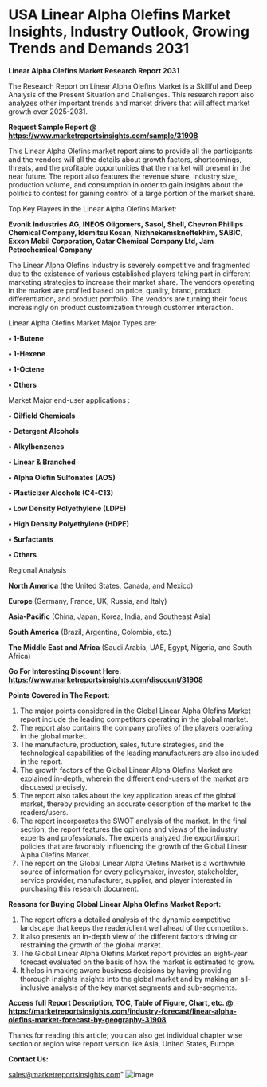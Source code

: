  # USA Linear Alpha Olefins Market Insights, Industry Outlook, Growing Trends and Demands 2031

<strong>Linear Alpha Olefins Market Research Report 2031</strong>

The Research Report on Linear Alpha Olefins Market is a Skillful and Deep Analysis of the Present Situation and Challenges. This research report also analyzes other important trends and market drivers that will affect market growth over 2025-2031.

<strong>Request Sample Report @ <a href=https://www.marketreportsinsights.com/sample/31908>https://www.marketreportsinsights.com/sample/31908</a></strong>

This Linear Alpha Olefins market report aims to provide all the participants and the vendors will all the details about growth factors, shortcomings, threats, and the profitable opportunities that the market will present in the near future. The report also features the revenue share, industry size, production volume, and consumption in order to gain insights about the politics to contest for gaining control of a large portion of the market share.

Top Key Players in the Linear Alpha Olefins Market:

<strong>Evonik Industries AG, INEOS Oligomers, Sasol, Shell, Chevron Phillips Chemical Company, Idemitsu Kosan, Nizhnekamskneftekhim, SABIC, Exxon Mobil Corporation, Qatar Chemical Company Ltd, Jam Petrochemical Company</strong>

The Linear Alpha Olefins Industry is severely competitive and fragmented due to the existence of various established players taking part in different marketing strategies to increase their market share. The vendors operating in the market are profiled based on price, quality, brand, product differentiation, and product portfolio. The vendors are turning their focus increasingly on product customization through customer interaction.

Linear Alpha Olefins Market Major Types are:

<strong>• 1-Butene

• 1-Hexene

• 1-Octene

• Others</strong>

Market Major end-user applications :

<strong>• Oilfield Chemicals

• Detergent Alcohols

• Alkylbenzenes

• Linear & Branched

• Alpha Olefin Sulfonates (AOS)

• Plasticizer Alcohols (C4-C13)

• Low Density Polyethylene (LDPE)

• High Density Polyethylene (HDPE)

• Surfactants

• Others</strong>

Regional Analysis

</u><strong><b>North America</b></strong> (the United States, Canada, and Mexico)

<strong><b>Europe </b></strong>(Germany, France, UK, Russia, and Italy)

<strong><b>Asia-Pacific</b></strong> (China, Japan, Korea, India, and Southeast Asia)

<strong><b>South America</b></strong> (Brazil, Argentina, Colombia, etc.)

<strong><b>The Middle East and Africa</b></strong> (Saudi Arabia, UAE, Egypt, Nigeria, and South Africa)

<strong>Go For Interesting Discount Here: <a href=https://www.marketreportsinsights.com/discount/31908>https://www.marketreportsinsights.com/discount/31908</a></strong>

<strong>Points Covered in The Report:</strong>
<ol>
  <li>The major points considered in the Global Linear Alpha Olefins Market report include the leading competitors operating in the global market.</li>
  <li>The report also contains the company profiles of the players operating in the global market.</li>
  <li>The manufacture, production, sales, future strategies, and the technological capabilities of the leading manufacturers are also included in the report.</li>
  <li>The growth factors of the Global Linear Alpha Olefins Market are explained in-depth, wherein the different end-users of the market are discussed precisely.</li>
  <li>The report also talks about the key application areas of the global market, thereby providing an accurate description of the market to the readers/users.</li>
  <li>The report incorporates the SWOT analysis of the market. In the final section, the report features the opinions and views of the industry experts and professionals. The experts analyzed the export/import policies that are favorably influencing the growth of the Global Linear Alpha Olefins Market.</li>
  <li>The report on the Global Linear Alpha Olefins Market is a worthwhile source of information for every policymaker, investor, stakeholder, service provider, manufacturer, supplier, and player interested in purchasing this research document.</li>
</ol>
<strong>Reasons for Buying Global Linear Alpha Olefins Market Report:</strong>

<ol>
  <li>The report offers a detailed analysis of the dynamic competitive landscape that keeps the reader/client well ahead of the competitors.</li>
  <li>It also presents an in-depth view of the different factors driving or restraining the growth of the global market.</li>
  <li>The Global Linear Alpha Olefins Market report provides an eight-year forecast evaluated on the basis of how the market is estimated to grow.</li>
  <li>It helps in making aware business decisions by having providing thorough insights insights into the global market and by making an all-inclusive analysis of the key market segments and sub-segments.</li>
</ol>
<strong>Access full Report Description, TOC, Table of Figure, Chart, etc. @ <a href=https://marketreportsinsights.com/industry-forecast/linear-alpha-olefins-market-forecast-by-geography-31908>https://marketreportsinsights.com/industry-forecast/linear-alpha-olefins-market-forecast-by-geography-31908</a></strong>


Thanks for reading this article; you can also get individual chapter wise section or region wise report version like Asia, United States, Europe.

<strong>Contact Us:</strong>

sales@marketreportsinsights.com"
![image](https://github.com/user-attachments/assets/5e0660eb-e132-472b-9268-89fac64502dd)

